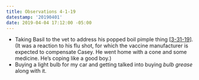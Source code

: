 ```yaml
---
title: Observations 4-1-19
datestamp: '20190401'
date: 2019-04-04 17:12:00 -05:00
---
```


- Taking Basil to the vet to address his popped boil pimple thing [[3-31-19](https://spencertweedy.com/observations/033119.html)]. (It was a reaction to his flu shot, for which the vaccine manufacturer is expected to compensate Casey. He went home with a cone and some medicine. He’s coping like a good boy.)
- Buying a light bulb for my car and getting talked into buying *bulb grease* along with it.
